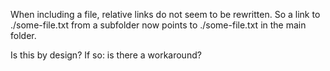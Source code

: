 When including a file, relative links do not seem to be rewritten. So a link to ./some-file.txt from a subfolder now points to ./some-file.txt in the main folder.

Is this by design? If so: is there a workaround?
